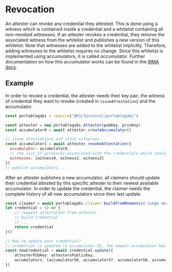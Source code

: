 # Revocation

An attester can revoke any credential they attested.
This is done using a witness which is contained inside a credential and a whitelist containing all non-revoked witnesses.
If an attester revokes a credential, they remove the associated witness from the whitelist and publishes a new version of this whitelist.
Note that witnesses are added to the whitelist implicitly.
Therefore, adding witnesses to the whitelist requires no change.
Since this whitelist is implemented using accumulators, it is called *accumulator*.
Further documentation on how this accumulator works can be found in the [IRMA docs](https://irma.app/docs/revocation/#cryptography).

## Example

In order to revoke a credential, the attester needs their key pair, the witness of credential they want to revoke (created in `issueAttestation`) and the accumulator.

```js
const portablegabi = require("@KILTprotocol/portablegabi")

const attester = new portablegabi.Attester(pubKey, privKey)
const accumulator0 = await attester.createAccumulator()

// issue attestations and store witnesses...
const accumulator1 = await attester.revokeAttestation({
  accumulator: accumulator0,
  // the list of witnesses associated with the credentials which should get revoked
  witnesses: [witness0, witness2, witness3]
})
// publish accumulator1...
```

After an attester publishes a new accumulator, all claimers should update their credential attested by this specific attester to their newest available accumulator.
In order to update the credential, the claimer needs the complete history of all new accumulators since their last update.

```ts
const claimer = await portablegabi.Claimer.buildFromMnemonic('siege decrease quantum control snap ride position strategy fire point airport include')
let credential = () => {
    // request attestation from attester
    // build credential
    // ...
    return credential
}()

// How to update your credential?
// credential is updated to accumulator 55, the newest accumulator has index 59
const newCredential = await credential.update({
    attesterPubKey: attestersPublicKey,
    accumulators: [accumulator56, accumulator57, accumulator58, accumulator59],
})
```
